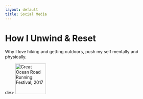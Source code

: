 ```yaml
---
layout: default
title: Social Media
---
```


<div class="post">
	<h1 class="pageTitle">How I Unwind & Reset</h1>
	<div>
<p class="intro">Why I love hiking and getting outdoors, push my self mentally and physically.</p>
	</div>div>
	<img src="{{ '/assets/img/Ganaka_Run.png' | relative_url }}" alt="Great Ocean Road Running Festival, 2017" style="height: 100px; width:100px;"/>
	
</div>
